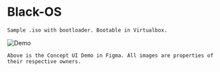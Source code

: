 # Black-OS

`Sample .iso with bootloader. Bootable in Virtualbox.`


![Demo](ScreenRecording2019-07-12at3.gif)

`Above is the Concept UI Demo in Figma. All images are properties of their respective owners.`
